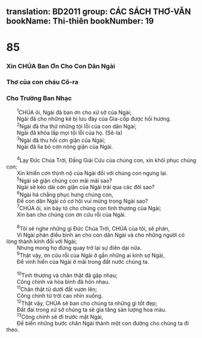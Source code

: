 translation: BD2011
group: CÁC SÁCH THƠ-VĂN
bookName: Thi-thiên 
bookNumber: 19
-------

<div class="title"><h1>85</h1><h3>Xin CHÚA Ban Ơn Cho Con Dân Ngài</h3><h3>Thơ của con cháu Cô-ra</h3><h3>Cho Trưởng Ban Nhạc</h3></div>
<span class="verse thi_85_1">  <sup>1</sup>CHÚA ôi, Ngài đã ban ơn cho xứ sở của Ngài;<br/>  Ngài đã cho những kẻ bị lưu đày của Gia-cốp được hồi hương.<br/></span>
<span class="verse thi_85_2">  <sup>2</sup>Ngài đã tha thứ những tội lỗi của con dân Ngài;<br/>  Ngài đã khỏa lấp mọi tội lỗi của họ. (Sê-la)<br/></span>
<span class="verse thi_85_3">  <sup>3</sup>Ngài đã thu hồi cơn giận của Ngài;<br/>  Ngài đã lìa bỏ cơn nóng giận của Ngài.<br/><br/></span>
<span class="verse thi_85_4">  <sup>4</sup>Lạy Ðức Chúa Trời, Ðấng Giải Cứu của chúng con, xin khôi phục chúng con;<br/>  Xin khiến cơn thịnh nộ của Ngài đối với chúng con ngưng lại.<br/></span>
<span class="verse thi_85_5">  <sup>5</sup>Ngài sẽ giận chúng con mãi mãi sao?<br/>  Ngài sẽ kéo dài cơn giận của Ngài trải qua các đời sao?<br/></span>
<span class="verse thi_85_6">  <sup>6</sup>Ngài há chẳng phục hưng chúng con,<br/>  Ðể con dân Ngài có cơ hội vui mừng trong Ngài sao?<br/></span>
<span class="verse thi_85_7">  <sup>7</sup>CHÚA ôi, xin bày tỏ cho chúng con tình thương của Ngài;<br/>  Xin ban cho chúng con ơn cứu rỗi của Ngài.<br/><br/></span>
<span class="verse thi_85_8">  <sup>8</sup>Tôi sẽ nghe những gì Ðức Chúa Trời, CHÚA của tôi, sẽ phán,<br/>  Vì Ngài phán điều bình an cho con dân Ngài và cho những người có lòng thành kính đối với Ngài;<br/>  Nhưng mong họ đừng quay trở lại sự điên dại nữa.<br/></span>
<span class="verse thi_85_9">  <sup>9</sup>Thật vậy, ơn cứu rỗi của Ngài ở gần những ai kính sợ Ngài,<br/>  Ðể vinh hiển của Ngài ở mãi trong đất nước chúng ta.<br/><br/></span>
<span class="verse thi_85_10">  <sup>10</sup>Tình thương và chân thật đã gặp nhau;<br/>  Công chính và hòa bình đã hôn nhau.<br/></span>
<span class="verse thi_85_11">  <sup>11</sup>Chân thật từ dưới đất vươn lên;<br/>  Công chính từ trời cao nhìn xuống.<br/></span>
<span class="verse thi_85_12">  <sup>12</sup>Thật vậy, CHÚA sẽ ban cho chúng ta những gì tốt đẹp;<br/>  Ðất đai trong xứ sở chúng ta sẽ gia tăng sản lượng hoa màu.<br/></span>
<span class="verse thi_85_13">  <sup>13</sup>Công chính sẽ đi trước mặt Ngài,<br/>  Ðể biến những bước chân Ngài thành một con đường cho chúng ta đi theo.<br/></span>
